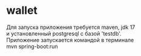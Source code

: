 # wallet

Для запуска приложения требуется maven, jdk 17 <br>
и установленный postgresql c базой 'testdb'.<br>
Приложение запускается командой в терминале<br>
mvn spring-boot:run

 

